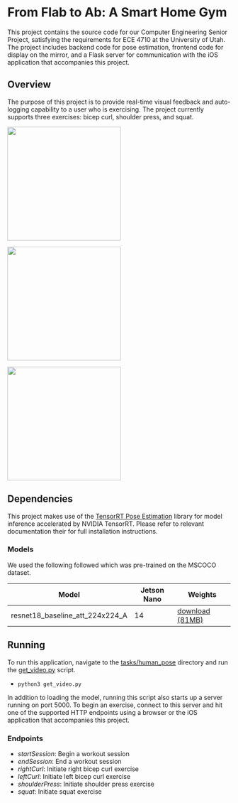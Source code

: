 # From Flab to Ab: A Smart Home Gym

This project contains the source code for our Computer Engineering Senior
Project, satisfying the requirements for ECE 4710 at the University of Utah.
The project includes backend code for pose estimation, frontend code for display
on the mirror, and a Flask server for communication with the iOS application
that accompanies this project.

## Overview

The purpose of this project is to provide real-time visual feedback and
auto-logging capability to a user who is exercising. The project currently
supports three exercises: bicep curl, shoulder press, and squat.

<img
src="media/curl.gif"
height=256/>

<img
src="media/press.gif"
height=256/>

<img
src="media/squat.gif"
height=256/>

## Dependencies

This project makes use of the [TensorRT Pose
Estimation](https://github.com/zhangzhe1103/trt_pose) library for model
inference accelerated by NVIDIA TensorRT. Please refer to relevant documentation
their for full installation instructions.

### Models

We used the following followed which was pre-trained on the MSCOCO dataset.

| Model | Jetson Nano | Weights |
|-------|-------------|---------|
| resnet18_baseline_att_224x224_A | 14 | [download (81MB)](https://drive.google.com/open?id=1XYDdCUdiF2xxx4rznmLb62SdOUZuoNbd) |


## Running

To run this application, navigate to the [tasks/human_pose](tasks/human_pose)
directory and run the [get_video.py](tasks/human_pose/get_video.py) script.

- `python3 get_video.py`

In addition to loading the model, running this script also starts up a server
running on port 5000. To begin an exercise, connect to this server and hit one
of the supported HTTP endpoints using a browser or the iOS application that
accompanies this project.

### Endpoints
  - _startSession_: Begin a workout session
  - _endSession_: End a workout session
  - _rightCurl_: Initiate right bicep curl exercise
  - _leftCurl_: Initiate left bicep curl exercise
  - _shoulderPress_: Initiate shoulder press exercise
  - _squat_: Initiate squat exercise
